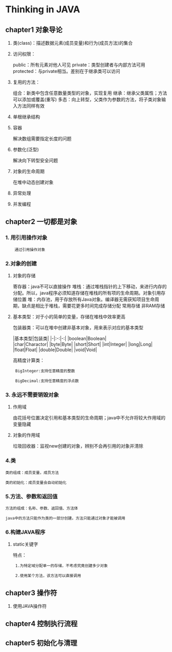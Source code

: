 # Thinking in JAVA

## chapter1 对象导论

1. 类(class)：描述数据元素(成员变量)和行为(成员方法)的集合

2. 访问权限：
	
	public：所有元素对他人可见
	private：类型创建者与内部方法可用
	protected：与private相当。差别在于继承类可以访问
		
3. 复用的方法：

	组合：新类中包含任意数量类型的对象，实现复用
	继承：继承父类属性；方法可以添加或覆盖(重写)
	多态：向上转型，父类作为参数的方法，将子类对象输入方法同样有效
		
4. 单根继承结构

5. 容器
		
	解决数组需要指定长度的问题
	
6. 参数化(泛型)

	解决向下转型安全问题
		
7. 对象的生命周期
		
	在堆中动态创建对象
	
8. 异常处理

9. 并发编程

## chapter2 一切都是对象

### 1. 用引用操作对象
		
		通过引用操作对象
### 2.对象的创建

1. 对象的存储

	寄存器：java不可以直接操作
	堆栈：通过堆栈指针的上下移动，来进行内存的分配。所以，java程序必须知道存储在堆栈的所有项的生命周期。对象引用存储位置
	堆：内存池，用于存放所有Java对象。编译器无需获知项目生命周期，缺点是相比于堆栈，需要花更多时间完成存储分配
	常用存储
	非RAM存储
2. 基本类型：对于小的简单的变量，存储在堆栈中效率更高
		
	包装器类：可以在堆中创建非基本对象，用来表示对应的基本类型

	|基本类型|包装类|
	|-|:-:|-:|
	|boolean|Boolean|	
	|char|Charactor|
	|byte|Byte|
	|short|Short|
	|int|Integer|
	|long|Long|
	|float|Float|
	|double|Double|
	|void|Void|
	
	高精度计算类：
	
		BigInteger:支持任意精度的整数
	
		BigDecimal:支持任意精度的浮点数

### 3. 永远不需要销毁对象

1. 作用域

	由花括号位置决定引用和基本类型的生命周期；java中不允许将较大作用域的变量隐藏
	
2. 对象的作用域
	
	垃圾回收器：监视new创建的对象，辨别不会再引用的对象并清除
	
### 4.类

	类的组成：成员变量，成员方法

	类的初始化：成员变量会自动初始化
	
### 5.方法、参数和返回值

	方法的组成：名称、参数、返回值、方法体
	
	java中的方法只能作为类的一部分创建。方法只能通过对象才能被调用

### 6.构建JAVA程序
	
1. static关键字

	特点：
		
		1.为特定域分配单一的存储，不考虑究竟创建多少对象
		
		2.使用某个方法，该方法可以直接调用
	
## chapter3 操作符

1. 使用JAVA操作符


## chapter4 控制执行流程

## chapter5 初始化与清理

### 
































